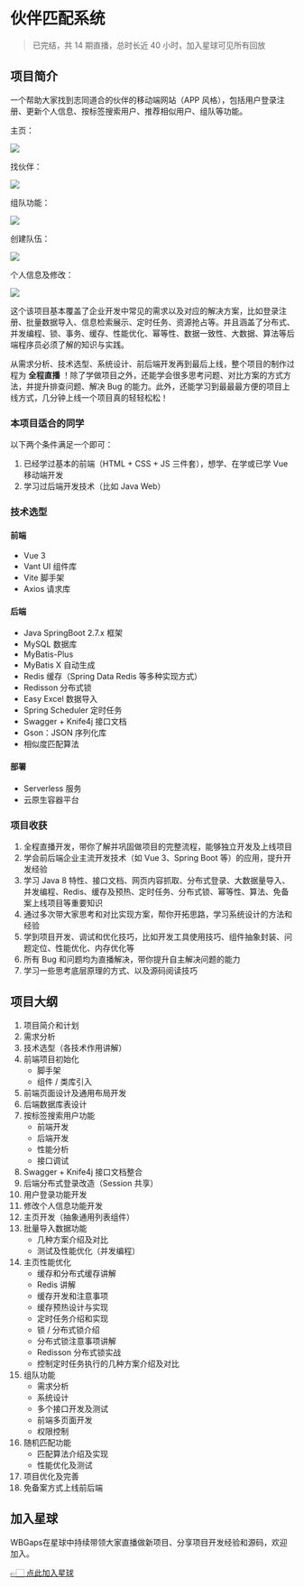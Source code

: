 # 伙伴匹配系统

> 已完结，共 14 期直播，总时长近 40 小时，加入星球可见所有回放


## 项目简介

一个帮助大家找到志同道合的伙伴的移动端网站（APP 风格），包括用户登录注册、更新个人信息、按标签搜索用户、推荐相似用户、组队等功能。

主页：

![](https://www.codefather.cn/img/image-20221023120231097.png)

找伙伴：

![](https://www.codefather.cn/img/image-20221023120338802.png)

组队功能：

![](https://www.codefather.cn/img/image-20221023120253418.png)

创建队伍：

![](https://www.codefather.cn/img/image-20221023120311527.png)

个人信息及修改：

![](https://www.codefather.cn/img/image-20221023120321632.png)

这个该项目基本覆盖了企业开发中常见的需求以及对应的解决方案，比如登录注册、批量数据导入、信息检索展示、定时任务、资源抢占等。并且涵盖了分布式、并发编程、锁、事务、缓存、性能优化、幂等性、数据一致性、大数据、算法等后端程序员必须了解的知识与实践。

从需求分析、技术选型、系统设计、前后端开发再到最后上线，整个项目的制作过程为 **全程直播** ！除了学做项目之外，还能学会很多思考问题、对比方案的方式方法，并提升排查问题、解决 Bug 的能力。此外，还能学习到最最最方便的项目上线方式，几分钟上线一个项目真的轻轻松松！



### 本项目适合的同学

以下两个条件满足一个即可：

1. 已经学过基本的前端（HTML + CSS + JS 三件套），想学、在学或已学 Vue 移动端开发
2. 学习过后端开发技术（比如 Java Web）



### 技术选型

#### 前端

- Vue 3
- Vant UI 组件库
- Vite 脚手架
- Axios 请求库



#### 后端

- Java SpringBoot 2.7.x 框架
- MySQL 数据库
- MyBatis-Plus
- MyBatis X 自动生成
- Redis 缓存（Spring Data Redis 等多种实现方式）
- Redisson 分布式锁
- Easy Excel 数据导入
- Spring Scheduler 定时任务
- Swagger + Knife4j 接口文档
- Gson：JSON 序列化库
- 相似度匹配算法



#### 部署

- Serverless 服务
- 云原生容器平台



### 项目收获

1. 全程直播开发，带你了解并巩固做项目的完整流程，能够独立开发及上线项目
2. 学会前后端企业主流开发技术（如 Vue 3、Spring Boot 等）的应用，提升开发经验
3. 学习 Java 8 特性、接口文档、网页内容抓取、分布式登录、大数据量导入、并发编程、Redis、缓存及预热、定时任务、分布式锁、幂等性、算法、免备案上线项目等重要知识
4. 通过多次带大家思考和对比实现方案，帮你开拓思路，学习系统设计的方法和经验
5. 学到项目开发、调试和优化技巧，比如开发工具使用技巧、组件抽象封装、问题定位、性能优化、内存优化等
6. 所有 Bug 和问题均为直播解决，带你提升自主解决问题的能力
7. 学习一些思考底层原理的方式、以及源码阅读技巧



## 项目大纲

1. 项目简介和计划
2. 需求分析
3. 技术选型（各技术作用讲解）
4. 前端项目初始化
    - 脚手架
    - 组件 / 类库引入
5. 前端页面设计及通用布局开发
6. 后端数据库表设计
7. 按标签搜索用户功能
    - 前端开发
    - 后端开发
    - 性能分析
    - 接口调试
8. Swagger + Knife4j 接口文档整合
9. 后端分布式登录改造（Session 共享）
10. 用户登录功能开发
11. 修改个人信息功能开发
12. 主页开发（抽象通用列表组件）
13. 批量导入数据功能
    - 几种方案介绍及对比
    - 测试及性能优化（并发编程）
14. 主页性能优化
    - 缓存和分布式缓存讲解
    - Redis 讲解
    - 缓存开发和注意事项
    - 缓存预热设计与实现
    - 定时任务介绍和实现
    - 锁 / 分布式锁介绍
    - 分布式锁注意事项讲解
    - Redisson 分布式锁实战
    - 控制定时任务执行的几种方案介绍及对比
15. 组队功能
    - 需求分析
    - 系统设计
    - 多个接口开发及测试
    - 前端多页面开发
    - 权限控制
16. 随机匹配功能
    - 匹配算法介绍及实现
    - 性能优化及测试
17. 项目优化及完善
18. 免备案方式上线前后端


## 加入星球

WBGaps在星球中持续带领大家直播做新项目、分享项目开发经验和源码，欢迎加入。

[👉🏻 点此加入星球](https://yuyuanweb.feishu.cn/wiki/SDtMwjR1DituVpkz5MLc3fZLnzb)

